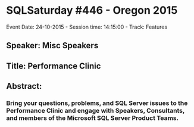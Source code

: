 # SQLSaturday #446 - Oregon 2015
Event Date: 24-10-2015 - Session time: 14:15:00 - Track: Features
## Speaker: Misc Speakers
## Title: Performance Clinic
## Abstract:
### Bring your questions, problems, and SQL Server issues to the Performance Clinic and engage with Speakers, Consultants, and members of the Microsoft SQL Server Product Teams.
